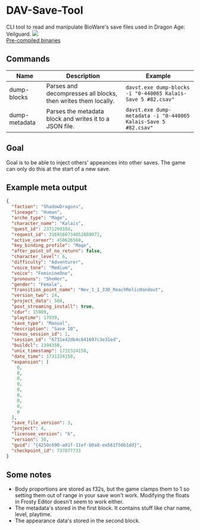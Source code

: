 # DAV-Save-Tool
CLI tool to read and manipulate BioWare's save files used in Dragon Age: Veilguard.
![](https://i.imgur.com/LFSuStJ.png)    
[Pre-compiled binaries](https://github.com/Sorrow446/DAV-Save-Tool/releases)

## Commands  
|Name|Description|Example|
| --- | --- | --- |
|dump-blocks|Parses and decompresses all blocks, then writes them locally.|`davst.exe dump-blocks -i "0-440065 Kalais-Save 5 #82.csav"`
|dump-metadata|Parses the metadata block and writes it to a JSON file.|`davst.exe dump-metadata -i "0-440065 Kalais-Save 5 #82.csav"`

## Goal
Goal is to be able to inject others' appeances into other saves. The game can only do this at the start of a new save.

## Example meta output
```json
{
  "faction": "ShadowDragons",
  "lineage": "Human",
  "arche_type": "Mage",
  "character_name": "Kalais",
  "quest_id": 2371269104,
  "request_id": 3169160734052889072,
  "active_career": 450626560,
  "key_binding_profile": "Mage",
  "after_point_of_no_return": false,
  "character_level": 6,
  "difficulty": "Adventurer",
  "voice_tone": "Medium",
  "voice": "FeminineOne",
  "pronouns": "SheHer",
  "gender": "Female",
  "transition_point_name": "Nev_1_1_330_ReachRelicHandout",
  "version_two": 24,
  "project_data": 508,
  "post_streaming_install": true,
  "cdur": 15989,
  "playtime": 17939,
  "save_type": "Manual",
  "description": "Save 10",
  "nexus_session_id": 1,
  "session_id": "6731e42db4c841697c3e31ed",
  "buildcl": 1394350,
  "unix_timestamp": 1731324158,
  "date_time": 1731324158,
  "expansion": [
    0,
    0,
    0,
    0,
    0,
    0,
    0,
    0,
    0
  ],
  "save_file_version": 3,
  "project": 4,
  "licensee_version": "6",
  "version": 30,
  "guid": "{4250c690-a01f-11ef-b0a8-ee561f50b1dd}",
  "checkpoint_id": 737877733
}
```

## Some notes
- Body proportions are stored as f32s, but the game clamps them to 1 so setting them out of range in your save won't work. Modifying the floats in Frosty Editor doesn't seem to work either.
- The metadata's stored in the first block. It contains stuff like char name, level, playtime.
- The appearance data's stored in the second block.
